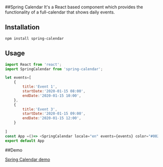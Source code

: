 ##Spring Calendar
 It's a React based component which provides the functionality of a full-calendar that 
 shows daily events. 

## Installation


 `npm install spring-calendar`


## Usage

```js 
import React from 'react';
import SpringCalendar from 'spring-calendar';

let events=[
    {
        title:'Event 1',
        startDate:'2020-01-15 08:00',
        endDate:'2020-01-15 10:00',
    },
    {
        title:'Event 3',
        startDate:'2020-01-15 09:00',
        endDate:'2020-01-15 12:00',
    }
   
]
const App =()=> <SpringCalendar locale="en" events={events} color="#002651" />;
export default App
```

##Demo 

[Spring Calendar demo](https://boussadjra.github.io/spring-calendar/)